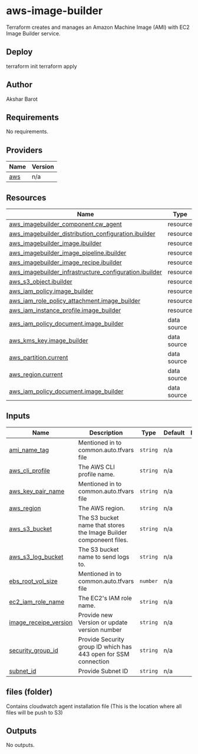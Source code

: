 # aws-image-builder

Terraform creates and manages an Amazon Machine Image (AMI) with EC2 Image Builder service.


## Deploy

terraform init
terraform apply

## Author

Akshar Barot

## Requirements

No requirements.

## Providers

| Name | Version |
|------|---------|
| <a name="provider_aws"></a> [aws](#provider\_aws) | n/a |


## Resources

| Name | Type |
|------|------|
| [aws_imagebuilder_component.cw_agent](https://registry.terraform.io/providers/hashicorp/aws/latest/docs/resources/imagebuilder_component) | resource |
| [aws_imagebuilder_distribution_configuration.ibuilder](https://registry.terraform.io/providers/hashicorp/aws/latest/docs/resources/imagebuilder_distribution_configuration) | resource |
| [aws_imagebuilder_image.ibuilder](https://registry.terraform.io/providers/hashicorp/aws/latest/docs/resources/imagebuilder_image) | resource |
| [aws_imagebuilder_image_pipeline.ibuilder](https://registry.terraform.io/providers/hashicorp/aws/latest/docs/resources/imagebuilder_image_pipeline) | resource |
| [aws_imagebuilder_image_recipe.ibuilder](https://registry.terraform.io/providers/hashicorp/aws/latest/docs/resources/imagebuilder_image_recipe) | resource |
| [aws_imagebuilder_infrastructure_configuration.ibuilder](https://registry.terraform.io/providers/hashicorp/aws/latest/docs/resources/imagebuilder_infrastructure_configuration) | resource |
| [aws_s3_object.ibuilder](https://registry.terraform.io/providers/hashicorp/aws/latest/docs/resources/s3_bucket) | resource |
| [aws_iam_policy.image_builder](https://registry.terraform.io/providers/hashicorp/aws/latest/docs/resources/iam_policy) | resource |
| [aws_iam_role_policy_attachment.image_builder](https://registry.terraform.io/providers/hashicorp/aws/latest/docs/resources/iam_role_policy_attachment) | resource |
| [aws_iam_instance_profile.image_builder](https://registry.terraform.io/providers/hashicorp/aws/latest/docs/resources/iam_instance_profile) | resource
| [aws_iam_policy_document.image_builder](https://registry.terraform.io/providers/hashicorp/aws/latest/docs/data-sources/iam_policy_document) | data source |
| [aws_kms_key.image_builder](https://registry.terraform.io/providers/hashicorp/aws/latest/docs/data-sources/kms_key) | data source |
| [aws_partition.current](https://registry.terraform.io/providers/hashicorp/aws/latest/docs/data-sources/partition) | data source |
| [aws_region.current](https://registry.terraform.io/providers/hashicorp/aws/latest/docs/data-sources/region) | data source |
| [aws_iam_policy_document.image_builder](https://registry.terraform.io/providers/hashicorp/aws/latest/docs/data-sources/iam_policy_document) | data source |

## Inputs

| Name | Description | Type | Default | Required |
|------|-------------|------|---------|:--------:|
| <a name="input_ami_name_tag"></a> [ami\_name\_tag](#input\_ami\_name\_tag) | Mentioned in to common.auto.tfvars file | `string` | n/a | yes |
| <a name="input_aws_cli_profile"></a> [aws\_cli\_profile](#input\_aws\_cli\_profile) | The AWS CLI profile name. | `string` | n/a | yes |
| <a name="input_aws_key_pair_name"></a> [aws\_key\_pair\_name](#input\_aws\_key\_pair\_name) | Mentioned in to common.auto.tfvars file | `string` | n/a | yes |
| <a name="input_aws_region"></a> [aws\_region](#input\_aws\_region) | The AWS region. | `string` | n/a | yes |
| <a name="input_aws_s3_bucket"></a> [aws\_s3\_bucket](#input\_aws\_s3\_bucket) | The S3 bucket name that stores the Image Builder componeent files. | `string` | n/a | yes |
| <a name="input_aws_s3_log_bucket"></a> [aws\_s3\_log\_bucket](#input\_aws\_s3\_log\_bucket) | The S3 bucket name to send logs to. | `string` | n/a | yes |
| <a name="input_ebs_root_vol_size"></a> [ebs\_root\_vol\_size](#input\_ebs\_root\_vol\_size) | Mentioned in to common.auto.tfvars file  | `number` | n/a | yes |
| <a name="input_ec2_iam_role_name"></a> [ec2\_iam\_role\_name](#input\_ec2\_iam\_role\_name) | The EC2's IAM role name. | `string` | n/a | yes |
| <a name="input_image_receipe_version"></a> [image\_receipe\_version](#input\_image\_receipe\_version) | Provide new Version or update version number | `string` | n/a | yes |
| <a name="security_group_id"></a> [security\_group\_id](#input\_security\_group\_id) | Provide Security group ID which has 443 open for SSM connection | `string` | n/a | yes |
| <a name="subnet_id"></a> [subnet\_id](#input\_subnet\_id) | Provide Subnet ID | `string` | n/a | yes |

## files (folder)
Contains cloudwatch agent installation file (This is the location where all files will be push to S3)

## Outputs

No outputs.
